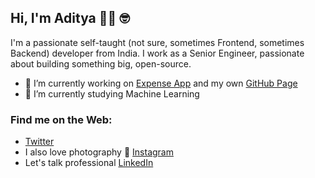 ## Hi, I'm Aditya 👋🏾 🤓

I'm a passionate self-taught (not sure, sometimes Frontend, sometimes Backend) developer from India. I work as a Senior Engineer, passionate about building something big, open-source.
- 🔭 I’m currently working on [Expense App](https://github.com/adityaskarnik/expense_app) and my own [GitHub Page](http://adityaskarnik.github.io/)
- 🌱 I’m currently studying Machine Learning

### Find me on the Web:
- [Twitter](https://twitter.com/aditya_karnik)
- I also love photography 🤘 [Instagram](https://instagram.com/adityakarnik)
- Let's talk professional [LinkedIn](https://linkedin.com/in/adityaskarnik)

<!--
**adityaskarnik/adityaskarnik** is a ✨ _special_ ✨ repository because its `README.md` (this file) appears on your GitHub profile.

Here are some ideas to get you started:

- 🔭 I’m currently working on ...
- 🌱 I’m currently learning ...
- 👯 I’m looking to collaborate on ...
- 🤔 I’m looking for help with ...
- 💬 Ask me about ...
- 📫 How to reach me: ...
- 😄 Pronouns: ...
- ⚡ Fun fact: ...
-->
